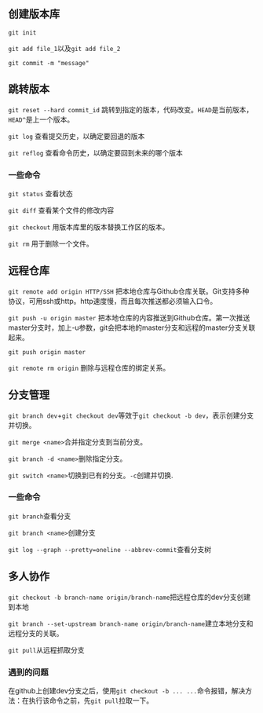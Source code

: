## 创建版本库

`git init`

`git add file_1`以及`git add file_2`

`git commit -m "message"`

## 跳转版本

`git reset --hard commit_id` 跳转到指定的版本，代码改变。`HEAD`是当前版本，`HEAD^`是上一个版本。

`git log` 查看提交历史，以确定要回退的版本

`git reflog` 查看命令历史，以确定要回到未来的哪个版本

### 一些命令

`git status` 查看状态

`git diff` 查看某个文件的修改内容

`git checkout` 用版本库里的版本替换工作区的版本。

`git rm` 用于删除一个文件。

## 远程仓库

`git remote add origin HTTP/SSH` 把本地仓库与Github仓库关联。Git支持多种协议，可用ssh或http。http速度慢，而且每次推送都必须输入口令。

`git push -u origin master` 把本地仓库的内容推送到Github仓库。第一次推送master分支时，加上-u参数，git会把本地的master分支和远程的master分支关联起来。

`git push origin master`

`git remote rm origin` 删除与远程仓库的绑定关系。

## 分支管理

`git branch dev`+`git checkout dev`等效于`git checkout -b dev`，表示创建分支并切换。

`git merge <name>`合并指定分支到当前分支。

`git branch -d <name>`删除指定分支。

`git switch <name>`切换到已有的分支。`-c`创建并切换.

### 一些命令

`git branch`查看分支

`git branch <name>`创建分支

`git log --graph --pretty=oneline --abbrev-commit`查看分支树

## 多人协作

`git checkout -b branch-name origin/branch-name`把远程仓库的dev分支创建到本地

`git branch --set-upstream branch-name origin/branch-name`建立本地分支和远程分支的关联。

`git pull`从远程抓取分支

### 遇到的问题

在github上创建dev分支之后，使用`git checkout -b ... ...`命令报错，解决方法：在执行该命令之前，先`git pull`拉取一下。
